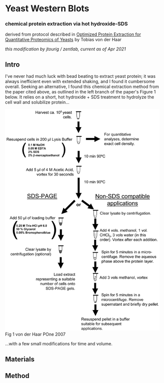 # Yeast Western Blots

### chemical protein extraction via hot hydroxide-SDS

derived from protocol described in [Optimized Protein Extraction for Quantitative Proteomics of Yeasts](https://dx.doi.org/10.1371%2Fjournal.pone.0001078)
by Tobias von der Haar

*this modification by jtourig / zentlab, current as of Apr 2021*


## Intro

I've never had much luck with bead beating to extract yeast protein; it was always inefficient even with extended shaking, and I found it cumbersome overall.
Seeking an alternative, I found this chemical extraction method from the paper cited above, as outlined in the left branch of the paper's Figure 1 below.
It relies on a short, hot hydroxide + SDS treatment to hydrolyze the cell wall and solubilize protein...

![protocol png](../images/yeast_western_protocol_workflow.png)
Fig 1 von der Haar POne 2007


...with a few small modifications for time and volume.



## Materials



## Method